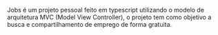 Jobs é um projeto pessoal feito em typescript utilizando o modelo de arquitetura MVC (Model View Controller), o projeto tem como objetivo a busca e compartilhamento de emprego de forma gratuita.
